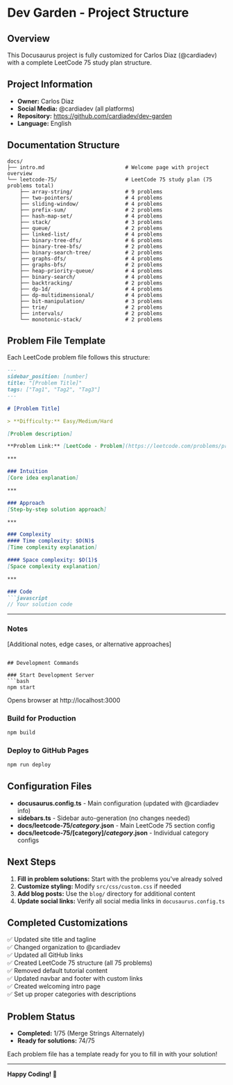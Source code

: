 # Dev Garden - Project Structure

## Overview
This Docusaurus project is fully customized for Carlos Diaz (@cardiadev) with a complete LeetCode 75 study plan structure.

## Project Information
- **Owner:** Carlos Diaz
- **Social Media:** @cardiadev (all platforms)
- **Repository:** https://github.com/cardiadev/dev-garden
- **Language:** English

## Documentation Structure

```
docs/
├── intro.md                          # Welcome page with project overview
└── leetcode-75/                      # LeetCode 75 study plan (75 problems total)
    ├── array-string/                 # 9 problems
    ├── two-pointers/                 # 4 problems
    ├── sliding-window/               # 4 problems
    ├── prefix-sum/                   # 2 problems
    ├── hash-map-set/                 # 4 problems
    ├── stack/                        # 3 problems
    ├── queue/                        # 2 problems
    ├── linked-list/                  # 4 problems
    ├── binary-tree-dfs/              # 6 problems
    ├── binary-tree-bfs/              # 2 problems
    ├── binary-search-tree/           # 2 problems
    ├── graphs-dfs/                   # 4 problems
    ├── graphs-bfs/                   # 2 problems
    ├── heap-priority-queue/          # 4 problems
    ├── binary-search/                # 4 problems
    ├── backtracking/                 # 2 problems
    ├── dp-1d/                        # 4 problems
    ├── dp-multidimensional/          # 4 problems
    ├── bit-manipulation/             # 3 problems
    ├── trie/                         # 2 problems
    ├── intervals/                    # 2 problems
    └── monotonic-stack/              # 2 problems
```

## Problem File Template

Each LeetCode problem file follows this structure:

```markdown
---
sidebar_position: [number]
title: "[Problem Title]"
tags: ["Tag1", "Tag2", "Tag3"]
---

# [Problem Title]

> **Difficulty:** Easy/Medium/Hard

[Problem description]

**Problem Link:** [LeetCode - Problem](https://leetcode.com/problems/problem-slug/)

***

### Intuition
[Core idea explanation]

***

### Approach
[Step-by-step solution approach]

***

### Complexity
#### Time complexity: $O(N)$
[Time complexity explanation]

#### Space complexity: $O(1)$
[Space complexity explanation]

***

### Code
```javascript
// Your solution code
```

***

### Notes
[Additional notes, edge cases, or alternative approaches]
```

## Development Commands

### Start Development Server
```bash
npm start
```
Opens browser at http://localhost:3000

### Build for Production
```bash
npm build
```

### Deploy to GitHub Pages
```bash
npm run deploy
```

## Configuration Files

- **docusaurus.config.ts** - Main configuration (updated with @cardiadev info)
- **sidebars.ts** - Sidebar auto-generation (no changes needed)
- **docs/leetcode-75/_category_.json** - Main LeetCode 75 section config
- **docs/leetcode-75/[category]/_category_.json** - Individual category configs

## Next Steps

1. **Fill in problem solutions:** Start with the problems you've already solved
2. **Customize styling:** Modify `src/css/custom.css` if needed
3. **Add blog posts:** Use the `blog/` directory for additional content
4. **Update social links:** Verify all social media links in `docusaurus.config.ts`

## Completed Customizations

✅ Updated site title and tagline  
✅ Changed organization to @cardiadev  
✅ Updated all GitHub links  
✅ Created LeetCode 75 structure (all 75 problems)  
✅ Removed default tutorial content  
✅ Updated navbar and footer with custom links  
✅ Created welcoming intro page  
✅ Set up proper categories with descriptions  

## Problem Status

- **Completed:** 1/75 (Merge Strings Alternately)
- **Ready for solutions:** 74/75

Each problem file has a template ready for you to fill in with your solution!

---

**Happy Coding! 🌱**
